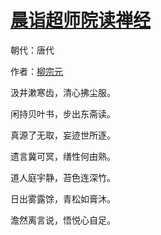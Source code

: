 # [晨诣超师院读禅经](http://so.gushiwen.org/view_18215.aspx)

朝代：唐代

作者：[柳宗元](http://so.gushiwen.org/author_646.aspx)

汲井漱寒齿，清心拂尘服。

闲持贝叶书，步出东斋读。

真源了无取，妄迹世所逐。

遗言冀可冥，缮性何由熟。

道人庭宇静，苔色连深竹。

日出雾露馀，青松如膏沐。

澹然离言说，悟悦心自足。


